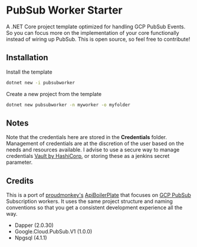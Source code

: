 # PubSub Worker Starter
A .NET Core project template optimized for handling GCP PubSub Events. So you can focus more on the implementation of your core functionally instead of wiring up PubSub. This is open source, so feel free to contribute!

## Installation

Install the template
```sh
dotnet new -i pubsubworker
```

Create a new project from the template
```sh
dotnet new pubsubworker -n myworker -o myfolder
```

## Notes

Note that the credentials here are stored in the **Credentials** folder. Management of credentials are at the discretion of the user based on the needs and resources available. I advise to use a secure way to manage credentials [Vault by HashiCorp](https://www.vaultproject.io/), or storing these as a jenkins secret parameter.

## Credits
This is a port of [proudmonkey's](https://github.com/proudmonkey)  [ApiBoilerPlate](https://github.com/proudmonkey/ApiBoilerPlate) that focuses on [GCP PubSub](https://cloud.google.com/pubsub/docs/overview) Subscription workers. It uses the same project structure and naming conventions so that you get a consistent development experience all the way.

* Dapper (2.0.30)
* Google.Cloud.PubSub.V1 (1.0.0)
* Npgsql (4.1.1)
